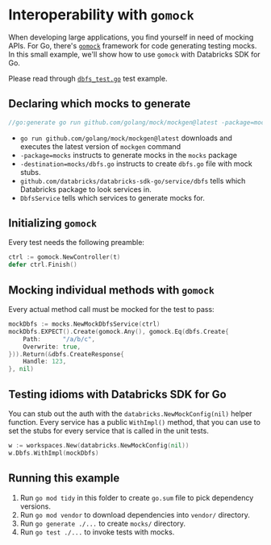 # Interoperability with `gomock`

When developing large applications, you find yourself in need of mocking APIs. For Go, there's [`gomock`](https://github.com/golang/mock) framework for code generating testing mocks. In this small example, we'll show how to use `gomock` with Databricks SDK for Go.

Please read through [`dbfs_test.go`](dbfs_test.go) test example. 

## Declaring which mocks to generate

```go
//go:generate go run github.com/golang/mock/mockgen@latest -package=mocks -destination=mocks/dbfs.go github.com/databricks/databricks-sdk-go/service/dbfs DbfsService
```

* `go run github.com/golang/mock/mockgen@latest` downloads and executes the latest version of `mockgen` command
* `-package=mocks` instructs to generate mocks in the `mocks` package
* `-destination=mocks/dbfs.go` instructs to create `dbfs.go` file with mock stubs.
* `github.com/databricks/databricks-sdk-go/service/dbfs` tells which Databricks package to look services in.
* `DbfsService` tells which services to generate mocks for.

## Initializing `gomock`

Every test needs the following preamble:

```go
ctrl := gomock.NewController(t)
defer ctrl.Finish()
```

## Mocking individual methods with `gomock`

Every actual method call must be mocked for the test to pass:

```go
mockDbfs := mocks.NewMockDbfsService(ctrl)
mockDbfs.EXPECT().Create(gomock.Any(), gomock.Eq(dbfs.Create{
    Path:      "/a/b/c",
    Overwrite: true,
})).Return(&dbfs.CreateResponse{
    Handle: 123,
}, nil)
```

## Testing idioms with Databricks SDK for Go

You can stub out the auth with the `databricks.NewMockConfig(nil)` helper function. Every service has a public `WithImpl()` method, that you can use to set the stubs for every service that is called in the unit tests.

```go
w := workspaces.New(databricks.NewMockConfig(nil))
w.Dbfs.WithImpl(mockDbfs)
```

## Running this example

1. Run `go mod tidy` in this folder to create `go.sum` file to pick dependency versions.
2. Run `go mod vendor` to download dependencies into `vendor/` directory.
3. Run `go generate ./...` to create `mocks/` directory.
4. Run `go test ./...` to invoke tests with mocks.